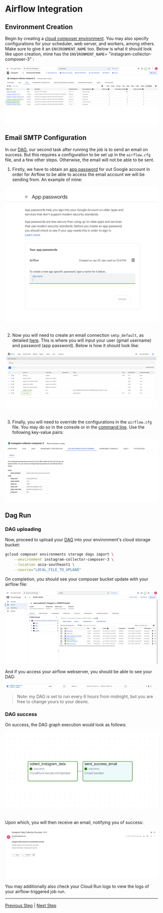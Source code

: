 # Airflow Integration

## Environment  Creation

Begin by creating a [cloud composer environment](https://cloud.google.com/composer/docs/composer-3/create-environments). You may also specify configurations for your scheduler, web server, and workers, among others. Make sure to give it an `ENVIRONMENT_NAME` too. Below is what it should look like upon creation, mine has the `ENVIRONMENT_NAME`= "instagram-collector-composer-3" :

![composer-env-overview](/docs/images/composer-env-overview.png)

## Email SMTP Configuration

In our [DAG](/airflow/dags/airflow_job.py), our second task after running the job is to send an email on success. But this requires a configuration to be set up in the `airflow.cfg` file, and a few other steps. Otherwise, the email will not be able to be sent.

1. Firstly, we have to obtain an [app password](https://support.google.com/accounts/answer/185833) for out Google account in order for Airflow to be able to access the email account we will be sending from. An example of mine:

![google-app-pw](/docs/images/google-app-pw.png) <br><br>

2. Now you will need to create an email connection `smtp_default`, as detailed [here](https://airflow.apache.org/docs/apache-airflow/stable/howto/email-config.html). This is where you will input your user (gmail username) and password (app password). Below is how it should look like:

![smtp-default-conn](/docs/images/smtp-default-conn.png) <br><br>

3. Finally, you will need to override the configurations in the `airflow.cfg` file. You may do so in the console or in the [command line](https://cloud.google.com/composer/docs/composer-3/override-airflow-configurations). Use the following key-value pairs:

![airflow-cfg-overrides](/docs/images/airflow-cfg-overrides.png)

## Dag Run

### DAG uploading

Now, proceed to upload your [DAG](/airflow/dags/airflow_job.py) into your environment's cloud storage bucket:

```bash
gcloud composer environments storage dags import \
    --environment instagram-collector-composer-3 \
    --location asia-southeast1 \
    --source="LOCAL_FILE_TO_UPLOAD"
```

On completion, you should see your composer bucket update with your airflow file:

![composer-bucket](/docs/images/composer-bucket.png)

And if you access your airflow webserver, you should be able to see your DAG:

![job-dag](/docs/images/job-dag.png)

> Note: my DAG is set to run every 6 hours from midnight, but you are free to change yours to your desire.

### DAG success

On success, the DAG graph execution would look as follows:

![dag-graph-success](/docs/images/dag-graph-success.png) <br><br>

Upon which, you will then receive an email, notifying you of success:

![success-email](/docs/images/success-email.png)

You may additionally also check your Cloud Run logs to view the logs of your airflow-triggered job run.

***

[Previous Step](/docs/cloud-deployment.md) | [Next Step](/docs/final-results.md)